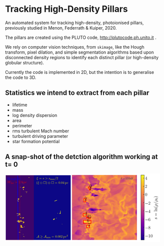 # Tracking High-Density Pillars
An automated system for tracking high-density, photoionised pillars, previously studied in Menon, Federrath & Kuiper, 2020.

The pillars are created using the PLUTO code, http://plutocode.ph.unito.it .

We rely on computer vision techniques, from `skimage`, like the Hough transform, pixel dilation, and simple segmentation algorithms based upon disconnected density regions to identify each distinct pillar (or high-density globular structure).

Currently the code is implemented in 2D, but the intention is to generalise the code to 3D.

## Statistics we intend to extract from each pillar

* lifetime
* mass
* log density dispersion
* area
* perimeter
* rms turbulent Mach number
* turbulent driving parameter
* star formation potential

## A snap-shot of the detction algorithm working at t= 0
![t=0](/Pics/gitPic1.png)
